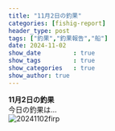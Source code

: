 ```yaml
---
title: "11月2日の釣果"
categories: [fishig-report]
header_type: post
tags: ["釣果","釣果報告","船"]
date: 2024-11-02
show_date         : true
show_tags         : true
show_categories   : true
show_author: true
---
```

**11月2日の釣果**
<br>
今日の釣果は…  
![20241102firp](https://raw.githubusercontent.com/hi-network-repo/assets/refs/heads/main/hi-network-repo.github.io/assets/image/IMG_3981.jpg "2024/11/02の釣果")





